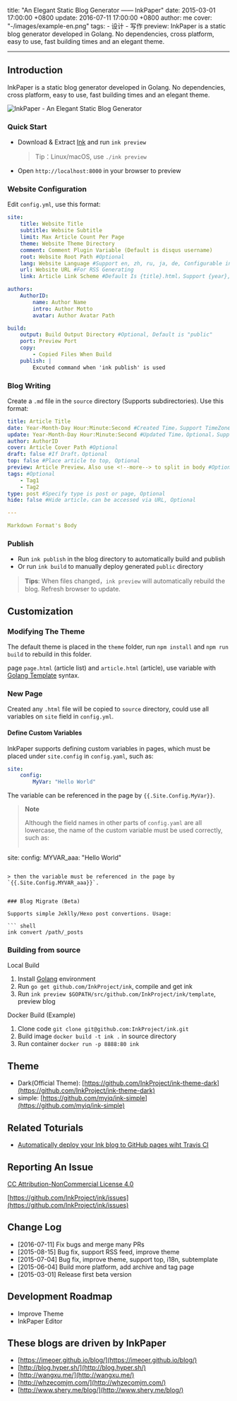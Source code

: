 title: "An Elegant Static Blog Generator —— InkPaper"
date: 2015-03-01 17:00:00 +0800
update: 2016-07-11 17:00:00 +0800
author: me
cover: "-/images/example-en.png"
tags:
    - 设计
    - 写作
preview: InkPaper is a static blog generator developed in Golang. No dependencies, cross platform, easy to use, fast building times and an elegant theme.

---

## Introduction

InkPaper is a static blog generator developed in Golang. No dependencies, cross platform, easy to use, fast building times and an elegant theme.

![InkPaper - An Elegant Static Blog Generator](-/images/example-en.png)

### Quick Start
- Download & Extract [Ink](https://github.com/InkProject/ink) and run `ink preview`

  > Tip：Linux/macOS, use `./ink preview`

- Open `http://localhost:8000` in your browser to preview

### Website Configuration
Edit `config.yml`, use this format:

``` yaml
site:
    title: Website Title
    subtitle: Website Subtitle
    limit: Max Article Count Per Page
    theme: Website Theme Directory
    comment: Comment Plugin Variable (Default is disqus username)
    root: Website Root Path #Optional
    lang: Website Language #Support en, zh, ru, ja, de, Configurable in theme/lang.yml
    url: Website URL #For RSS Generating
    link: Article Link Scheme #Default Is {title}.html，Support {year},{month},{day},{title} Variables

authors:
    AuthorID:
        name: Author Name
        intro: Author Motto
        avatar: Author Avatar Path

build:
    output: Build Output Directory #Optional, Default is "public"
    port: Preview Port
    copy:
        - Copied Files When Build
    publish: |
        Excuted command when 'ink publish' is used
```

### Blog Writing
Create a `.md` file in the `source` directory (Supports subdirectories). Use this format:

``` yaml
title: Article Title
date: Year-Month-Day Hour:Minute:Second #Created Time，Support TimeZone, such as " +0800"
update: Year-Month-Day Hour:Minute:Second #Updated Time，Optional，Support TimeZone, such as " +0800"
author: AuthorID
cover: Article Cover Path #Optional
draft: false #If Draft，Optional
top: false #Place article to top, Optional
preview: Article Preview，Also use <!--more--> to split in body #Optional
tags: #Optional
    - Tag1
    - Tag2
type: post #Specify type is post or page, Optional
hide: false #Hide article，can be accessed via URL, Optional

---

Markdown Format's Body
```

### Publish
- Run `ink publish` in the blog directory to automatically build and publish
- Or run `ink build` to manually deploy generated `public` directory

> **Tips**: When files changed，`ink preview` will automatically rebuild the blog. Refresh browser to update.

## Customization

### Modifying The Theme

The default theme is placed in the `theme` folder, run `npm install` and `npm run build` to rebuild in this folder.

page `page.html` (article list) and `article.html` (article), use variable with [Golang Template](http://golang.org/pkg/html/template/) syntax.

### New Page

Created any `.html` file will be copied to `source` directory, could use all variables on `site` field in `config.yml`.

#### Define Custom Variables
InkPaper supports defining custom variables in pages, which must be placed under `site.config` in `config.yaml`, such as:

``` yaml
site:
    config:
        MyVar: "Hello World"
```

The variable can be referenced in the page by `{{.Site.Config.MyVar}}`.

> **Note**
>
> Although the field names in other parts of `config.yaml` are all lowercase, the name of the custom variable must be used correctly, such as:
>
> ```yaml
site:
    config:
        MYVAR_aaa: "Hello World"
```

> then the variable must be referenced in the page by `{{.Site.Config.MYVAR_aaa}}`.


### Blog Migrate (Beta)

Supports simple Jeklly/Hexo post convertions. Usage:

``` shell
ink convert /path/_posts
```

### Building from source

Local Build

1. Install [Golang](http://golang.org/doc/install) environment
2. Run `go get github.com/InkProject/ink`, compile and get ink
3. Run `ink preview $GOPATH/src/github.com/InkProject/ink/template`, preview blog

Docker Build (Example)

1. Clone code `git clone git@github.com:InkProject/ink.git`
2. Build image `docker build -t ink .` in source directory
3. Run container `docker run -p 8888:80 ink`

## Theme

- Dark(Official Theme): [https://github.com/InkProject/ink-theme-dark](https://github.com/InkProject/ink-theme-dark)
- simple: [https://github.com/myiq/ink-simple](https://github.com/myiq/ink-simple)

## Related Toturials

- [Automatically deploy your Ink blog to GitHub pages wiht Travis CI](http://www.shery.me/blog/travis-ci.html)

## Reporting An Issue

[CC Attribution-NonCommercial License 4.0](https://creativecommons.org/licenses/by-nc/4.0/)

[https://github.com/InkProject/ink/issues](https://github.com/InkProject/ink/issues)

## Change Log

- [2016-07-11] Fix bugs and merge many PRs
- [2015-08-15] Bug fix, support RSS feed, improve theme
- [2015-07-04] Bug fix, improve theme, support top, i18n, subtemplate
- [2015-06-04] Build more platform, add archive and tag page
- [2015-03-01] Release first beta version

## Development Roadmap

- Improve Theme
- InkPaper Editor

## These blogs are driven by InkPaper

- [https://imeoer.github.io/blog/](https://imeoer.github.io/blog/)
- [http://blog.hyper.sh/](http://blog.hyper.sh/)
- [http://wangxu.me/](http://wangxu.me/)
- [http://whzecomjm.com/](http://whzecomjm.com/)
- [http://www.shery.me/blog/](http://www.shery.me/blog/)
